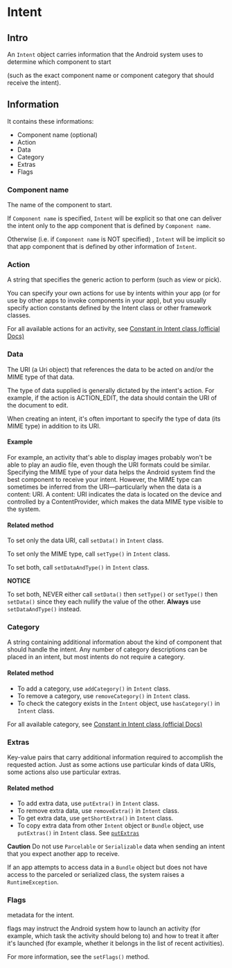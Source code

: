 # Intent
## Intro
An `Intent` object carries information that the Android system uses to determine which component to start 

(such as the exact component name or component category that should receive the intent).

## Information
It contains these informations:

+ Component name (optional)
+ Action
+ Data
+ Category
+ Extras
+ Flags

### Component name
The name of the component to start.

If `Component name` is specified, `Intent` will be explicit so that one can deliver the intent only to the app component that is defined by `Component name`.

Otherwise (i.e. if `Component name` is NOT specified) , `Intent` will be implicit so that app component that is defined by other information of `Intent`.

### Action
A string that specifies the generic action to perform (such as view or pick).

You can specify your own actions for use by intents within your app (or for use by other apps to invoke components in your app), but you usually specify action constants defined by the Intent class or other framework classes.

For all available actions for an activity, see [Constant in Intent class (official Docs)](https://developer.android.com/reference/android/content/Intent)

### Data
The URI (a Uri object) that references the data to be acted on and/or the MIME type of that data. 

The type of data supplied is generally dictated by the intent's action. For example, if the action is ACTION_EDIT, the data should contain the URI of the document to edit.

When creating an intent, it's often important to specify the type of data (its MIME type) in addition to its URI. 

#### Example
For example, an activity that's able to display images probably won't be able to play an audio file, even though the URI formats could be similar. Specifying the MIME type of your data helps the Android system find the best component to receive your intent. However, the MIME type can sometimes be inferred from the URI—particularly when the data is a content: URI. A content: URI indicates the data is located on the device and controlled by a ContentProvider, which makes the data MIME type visible to the system.

#### Related method
To set only the data URI, call `setData()` in `Intent` class. 

To set only the MIME type, call `setType()` in `Intent` class. 

To set both, call `setDataAndType()` in `Intent` class. 

**NOTICE**

To set both, NEVER either call `setData()` then `setType()` or `setType()` then `setData()` since they each nullify the value of the other. **Always** use `setDataAndType()` instead.

### Category
A string containing additional information about the kind of component that should handle the intent. Any number of category descriptions can be placed in an intent, but most intents do not require a category.

#### Related method
+ To add a category, use `addCategory()` in `Intent` class.
+ To remove a category, use `removeCategory()` in `Intent` class.
+ To check the category exists in the `Intent` object, use `hasCategory()` in `Intent` class.

For all available category, see [Constant in Intent class (official Docs)](https://developer.android.com/reference/android/content/Intent)

### Extras
Key-value pairs that carry additional information required to accomplish the requested action. Just as some actions use particular kinds of data URIs, some actions also use particular extras.

#### Related method

+ To add extra data, use `putExtra()` in `Intent` class.
+ To remove extra data, use `removeExtra()` in `Intent` class.
+ To get extra data, use `getShortExtra()` in `Intent` class.
+ To copy extra data from other `Intent` object or `Bundle` object, use `putExtras()` in `Intent` class. See [`putExtras`](https://developer.android.com/reference/android/content/Intent#putExtras(android.content.Intent))

**Caution**
Do not use `Parcelable` or `Serializable` data when sending an intent that you expect another app to receive. 

If an app attempts to access data in a `Bundle` object but does not have access to the parceled or serialized class, the system raises a `RuntimeException`.

### Flags
metadata for the intent.

flags may instruct the Android system how to launch an activity (for example, which task the activity should belong to) and how to treat it after it's launched (for example, whether it belongs in the list of recent activities).

For more information, see the `setFlags()` method.
